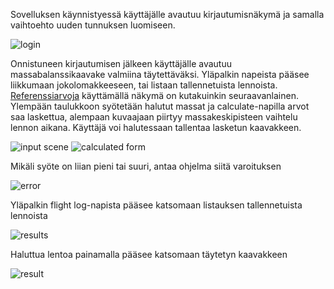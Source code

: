 Sovelluksen käynnistyessä käyttäjälle avautuu kirjautumisnäkymä ja samalla vaihtoehto uuden tunnuksen luomiseen.

![login](https://github.com/SPitkanen/ot-harjoitustyo/blob/master/dokumentaatio/kuvat/wbappLogin.png)

Onnistuneen kirjautumisen jälkeen käyttäjälle avautuu massabalanssikaavake valmiina täytettäväksi.
Yläpalkin napeista pääsee liikkumaan jokolomakkeeseen, tai listaan tallennetuista lennoista.
[Referenssiarvoja](https://github.com/SPitkanen/ot-harjoitustyo/blob/master/dokumentaatio/referenceValues.txt) käyttämällä näkymä on kutakuinkin seuraavanlainen.
Ylempään taulukkoon syötetään halutut massat ja calculate-napilla arvot saa laskettua, alempaan kuvaajaan piirtyy massakeskipisteen vaihtelu lennon aikana.
Käyttäjä voi halutessaan tallentaa lasketun kaavakkeen.

![input scene](https://github.com/SPitkanen/ot-harjoitustyo/blob/master/dokumentaatio/kuvat/wbappWBInput.png)
![calculated form](https://github.com/SPitkanen/ot-harjoitustyo/blob/master/dokumentaatio/kuvat/wbappFilledForm.png)

Mikäli syöte on liian pieni tai suuri, antaa ohjelma siitä varoituksen

![error](https://github.com/SPitkanen/ot-harjoitustyo/blob/master/dokumentaatio/kuvat/wbappIncorrectInput.png)

Yläpalkin flight log-napista pääsee katsomaan listauksen tallennetuista lennoista

![results](https://github.com/SPitkanen/ot-harjoitustyo/blob/master/dokumentaatio/kuvat/wbappFlightLog.png)

Haluttua lentoa painamalla pääsee katsomaan täytetyn kaavakkeen

![result](https://github.com/SPitkanen/ot-harjoitustyo/blob/master/dokumentaatio/kuvat/wbappFlightLogResult.png)
